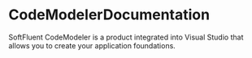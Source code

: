 # CodeModelerDocumentation
SoftFluent CodeModeler is a product integrated into Visual Studio that allows you to create your application foundations.
